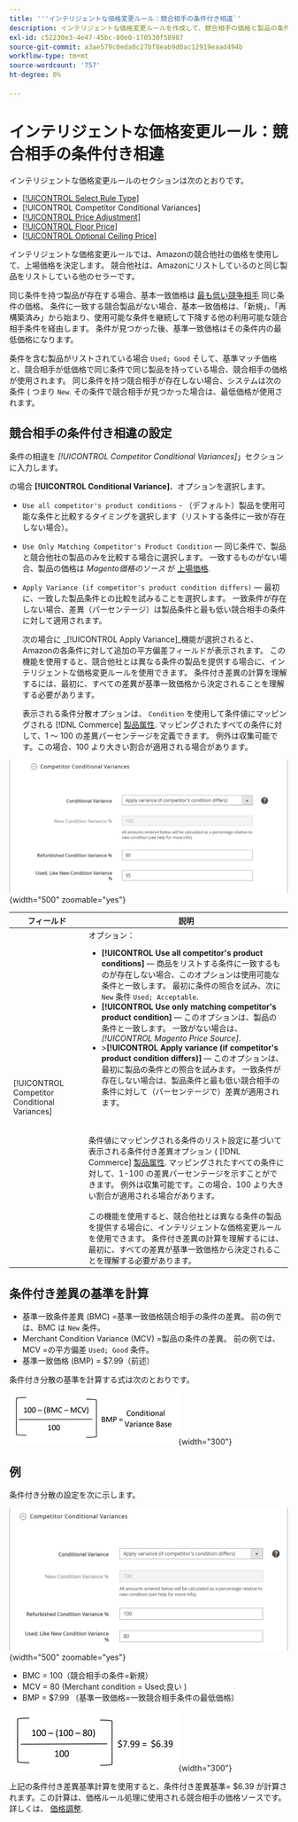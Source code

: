 ```yaml
---
title: '''インテリジェントな価格変更ルール：競合相手の条件付き相違`'
description: インテリジェントな価格変更ルールを作成して、競合相手の価格と製品の条件に基づいてAmazonの上場価格を決定します。
exl-id: c52230e3-4e47-45bc-80e0-170530f58987
source-git-commit: a3ae579c0eda0c27bf8eab9d0ac12919eaad494b
workflow-type: tm+mt
source-wordcount: '757'
ht-degree: 0%

---
```


# インテリジェントな価格変更ルール：競合相手の条件付き相違

インテリジェントな価格変更ルールのセクションは次のとおりです。

- [[!UICONTROL Select Rule Type]](./intelligent-repricing-rules.md)
- [!UICONTROL Competitor Conditional Variances]
- [[!UICONTROL Price Adjustment]](./price-adjustment.md)
- [[!UICONTROL Floor Price]](./floor-price.md)
- [[!UICONTROL Optional Ceiling Price]](./optional-ceiling-price.md)

インテリジェントな価格変更ルールでは、Amazonの競合他社の価格を使用して、上場価格を決定します。 競合他社は、Amazonにリストしているのと同じ製品をリストしている他のセラーです。

同じ条件を持つ製品が存在する場合、基本一致価格は [最も低い競争相手](./lowest-competitor-pricing.md) 同じ条件の価格。 条件に一致する競合製品がない場合、基本一致価格は、「新規」、「再構築済み」から始まり、使用可能な条件を継続して下降する他の利用可能な競合相手条件を経由します。 条件が見つかった後、基準一致価格はその条件内の最低価格になります。

条件を含む製品がリストされている場合 `Used; Good` そして、基準マッチ価格と、競合相手が低価格で同じ条件で同じ製品を持っている場合、競合相手の価格が使用されます。 同じ条件を持つ競合相手が存在しない場合、システムは次の条件 ( つまり `New`. その条件で競合相手が見つかった場合は、最低価格が使用されます。

## 競合相手の条件付き相違の設定

条件の相違を _[!UICONTROL Competitor Conditional Variances]_」セクションに入力します。

の場合 **[!UICONTROL Conditional Variance]**、オプションを選択します。

- `Use all competitor's product conditions` - （デフォルト）製品を使用可能な条件と比較するタイミングを選択します（リストする条件に一致が存在しない場合）。

- `Use Only Matching Competitor's Product Condition`  — 同じ条件で、製品と競合他社の製品のみを比較する場合に選択します。 一致するものがない場合、製品の価格は _Magento価格のソース_ が [上場価格](./listing-price.md).

- `Apply Variance (if competitor's product condition differs)`  — 最初に、一致した製品条件との比較を試みることを選択します。 一致条件が存在しない場合、差異（パーセンテージ）は製品条件と最も低い競合相手の条件に対して適用されます。

   次の場合に _[!UICONTROL Apply Variance]_機能が選択されると、Amazonの各条件に対して追加の平方偏差フィールドが表示されます。 この機能を使用すると、競合他社とは異なる条件の製品を提供する場合に、インテリジェントな価格変更ルールを使用できます。 条件付き差異の計算を理解するには、最初に、すべての差異が基準一致価格から決定されることを理解する必要があります。

   表示される条件分散オプションは、 `Condition` を使用して条件値にマッピングされる [!DNL Commerce] [製品属性](https://experienceleague.adobe.com/docs/commerce-admin/catalog/product-attributes/product-attributes.html). マッピングされたすべての条件に対して、1 ～ 100 の差異パーセンテージを定義できます。 例外は収集可能です。この場合、100 より大きい割合が適用される場合があります。

![インテリジェントな価格変更ルール — 競合相手の条件の相違](assets/amazon-competitor-cond-variances.png){width="500" zoomable="yes"}

| フィールド | 説明 |
|--- |--- |
| [!UICONTROL Competitor Conditional Variances] | オプション： <ul><li>**[!UICONTROL Use all competitor's product conditions]**  — 商品をリストする条件に一致するものが存在しない場合、このオプションは使用可能な条件と一致します。 最初に条件の照合を試み、次に `New` 条件 `Used; Acceptable`.</li><li>**[!UICONTROL Use only matching competitor's product condition]**  — このオプションは、製品の条件と一致します。 一致がない場合は、 _[!UICONTROL Magento Price Source]_.</li><li>>**[!UICONTROL Apply variance (if competitor's product condition differs)]**  — このオプションは、最初に製品の条件との照合を試みます。 一致条件が存在しない場合は、製品条件と最も低い競合相手の条件に対して（パーセンテージで）差異が適用されます。</li></ul><br><br>条件値にマッピングされる条件のリスト設定に基づいて表示される条件付き差異オプション ( [!DNL Commerce] [製品属性](https://experienceleague.adobe.com/docs/commerce-admin/catalog/product-attributes/product-attributes.html). マッピングされたすべての条件に対して、1-100 の差異パーセンテージを示すことができます。 例外は収集可能です。この場合、100 より大きい割合が適用される場合があります。<br><br>この機能を使用すると、競合他社とは異なる条件の製品を提供する場合に、インテリジェントな価格変更ルールを使用できます。 条件付き差異の計算を理解するには、最初に、すべての差異が基準一致価格から決定されることを理解する必要があります。 |

## 条件付き差異の基準を計算

- 基準一致条件差異 (BMC) =基準一致価格競合相手の条件の差異。 前の例では、BMC は `New` 条件。
- Merchant Condition Variance (MCV) =製品の条件の差異。 前の例では、MCV =の平方偏差 `Used; Good` 条件。
- 基準一致価格 (BMP) = $7.99（前述）

条件付き分散の基準を計算する式は次のとおりです。

![条件付き分散の基準計算式](assets/amazon-cond-variance-calc-1.png){width="300"}

## 例

条件付き分散の設定を次に示します。

![条件付き分散の例](assets/amazon-cond-variances.png){width="500" zoomable="yes"}

- BMC = 100（競合相手の条件=新規）
- MCV = 80 (Merchant condition = Used;良い )
- BMP = $7.99 （基準一致価格=一致競合相手条件の最低価格）

![条件付き平方偏差の基本計算の例](assets/amazon-cond-variance-calc-2.png){width="300"}

上記の条件付き差異基準計算を使用すると、条件付き差異基準= $6.39 が計算されます。この計算は、価格ルール処理に使用される競合相手の価格ソースです。詳しくは、 [価格調整](./price-adjustment.md).
